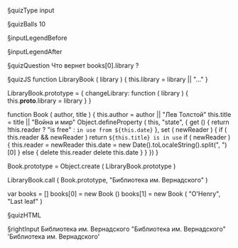 §quizType
input

§quizBalls
10

§inputLegendBefore


§inputLegendAfter


§quizQuestion
Что вернет books[0].library ?



§quizJS
function LibraryBook ( library ) {
    this.library = library || "..."
}

LibraryBook.prototype = {
    changeLibrary: function ( library ) {
        this.__proto__.library = library
    }
}

function Book ( author, title ) {
    this.author = author || "Лев Толстой"
    this.title = title || "Война и мир"
    Object.defineProperty ( this, "state", {
        get () {
            return !this.reader ? "is free" : `in use from ${this.date}`
        },
        set ( newReader ) {
            if ( this.reader && newReader ) return `${this.title} is in use`
            if ( newReader ) {
                this.reader = newReader
                this.date = new Date().toLocaleString().split(", ")[0]
            } else {
                delete this.reader
                delete this.date
            }
        }
    })
}

Book.prototype = Object.create ( LibraryBook.prototype )

LibraryBook.call ( Book.prototype, "Библиотека им. Вернадского" )

var books = []
books[0] = new Book ()
books[1] = new Book ( "O'Henry", "Last leaf" )

§quizHTML


§rightInput
Библиотека им. Вернадского
"Библиотека им. Вернадского"
'Библиотека им. Вернадского'
